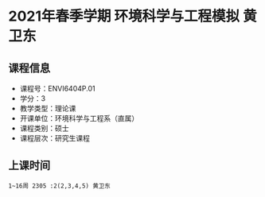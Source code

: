 # 2021年春季学期 环境科学与工程模拟 黄卫东






## 课程信息

- 课程号：ENVI6404P.01
- 学分：3
- 教学类型：理论课
- 开课单位：环境科学与工程系（直属）
- 课程类别：硕士
- 课程层次：研究生课程

## 上课时间

```
1~16周 2305 :2(2,3,4,5) 黄卫东
```

